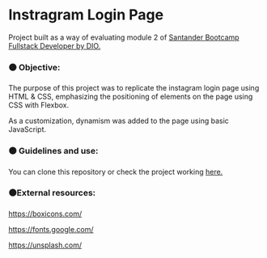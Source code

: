 # Instragram Login Page

Project built as a way of evaluating module 2 of [Santander Bootcamp Fullstack Developer by DIO.](https://www.dio.me/)

### :black_circle: Objective:

The purpose of this project was to replicate the instagram login page using HTML & CSS, emphasizing the positioning of elements on the page using CSS with Flexbox.

As a customization, dynamism was added to the page using basic JavaScript.

### :black_circle: Guidelines and use:

You can clone this repository or check the project working [here.](https://pedrowillianmo.github.io/instagram_login_page/)

### :black_circle:External resources:

https://boxicons.com/

https://fonts.google.com/

https://unsplash.com/



